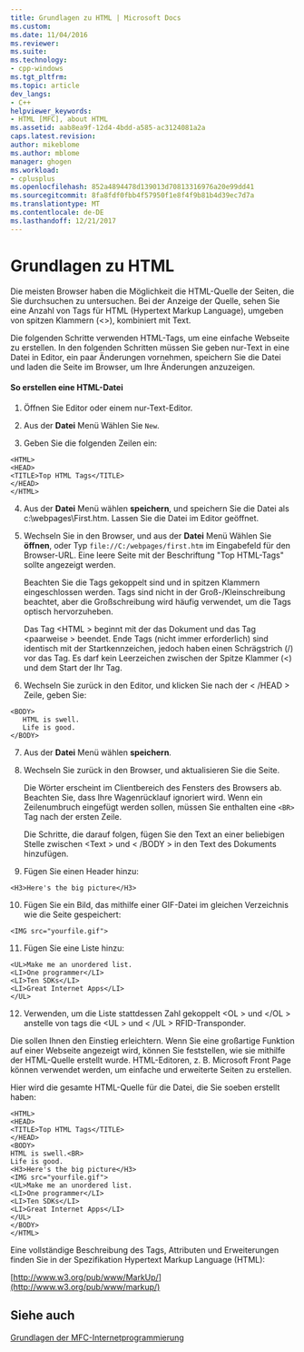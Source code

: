 ```yaml
---
title: Grundlagen zu HTML | Microsoft Docs
ms.custom: 
ms.date: 11/04/2016
ms.reviewer: 
ms.suite: 
ms.technology:
- cpp-windows
ms.tgt_pltfrm: 
ms.topic: article
dev_langs:
- C++
helpviewer_keywords:
- HTML [MFC], about HTML
ms.assetid: aab8ea9f-12d4-4bdd-a585-ac3124081a2a
caps.latest.revision: 
author: mikeblome
ms.author: mblome
manager: ghogen
ms.workload:
- cplusplus
ms.openlocfilehash: 852a4894478d139013d70813316976a20e99dd41
ms.sourcegitcommit: 8fa8fdf0fbb4f57950f1e8f4f9b81b4d39ec7d7a
ms.translationtype: MT
ms.contentlocale: de-DE
ms.lasthandoff: 12/21/2017
---
```

# <a name="html-basics"></a>Grundlagen zu HTML
Die meisten Browser haben die Möglichkeit die HTML-Quelle der Seiten, die Sie durchsuchen zu untersuchen. Bei der Anzeige der Quelle, sehen Sie eine Anzahl von Tags für HTML (Hypertext Markup Language), umgeben von spitzen Klammern (<>), kombiniert mit Text.  
  
 Die folgenden Schritte verwenden HTML-Tags, um eine einfache Webseite zu erstellen. In den folgenden Schritten müssen Sie geben nur-Text in eine Datei in Editor, ein paar Änderungen vornehmen, speichern Sie die Datei und laden die Seite im Browser, um Ihre Änderungen anzuzeigen.  
  
#### <a name="to-create-an-html-file"></a>So erstellen eine HTML-Datei  
  
1.  Öffnen Sie Editor oder einem nur-Text-Editor.  
  
2.  Aus der **Datei** Menü Wählen Sie `New`.  
  
3.  Geben Sie die folgenden Zeilen ein:  
  
 ```  
 <HTML>  
 <HEAD>  
 <TITLE>Top HTML Tags</TITLE>  
 </HEAD>  
 </HTML>  
 ```  
  
4.  Aus der **Datei** Menü wählen **speichern**, und speichern Sie die Datei als c:\webpages\First.htm. Lassen Sie die Datei im Editor geöffnet.  
  
5.  Wechseln Sie in den Browser, und aus der **Datei** Menü Wählen Sie **öffnen**, oder Typ `file://C:/webpages/first.htm` im Eingabefeld für den Browser-URL. Eine leere Seite mit der Beschriftung "Top HTML-Tags" sollte angezeigt werden.  
  
     Beachten Sie die Tags gekoppelt sind und in spitzen Klammern eingeschlossen werden. Tags sind nicht in der Groß-/Kleinschreibung beachtet, aber die Großschreibung wird häufig verwendet, um die Tags optisch hervorzuheben.  
  
     Das Tag \<HTML > beginnt mit der das Dokument und das Tag \<paarweise > beendet. Ende Tags (nicht immer erforderlich) sind identisch mit der Startkennzeichen, jedoch haben einen Schrägstrich (/) vor das Tag. Es darf kein Leerzeichen zwischen der Spitze Klammer (<) und dem Start der Ihr Tag.  
  
6.  Wechseln Sie zurück in den Editor, und klicken Sie nach der  \< /HEAD > Zeile, geben Sie:  
  
 ```  
 <BODY>  
    HTML is swell.  
    Life is good.  
 </BODY>  
 ```  
  
7.  Aus der **Datei** Menü wählen **speichern**.  
  
8.  Wechseln Sie zurück in den Browser, und aktualisieren Sie die Seite.  
  
     Die Wörter erscheint im Clientbereich des Fensters des Browsers ab. Beachten Sie, dass Ihre Wagenrücklauf ignoriert wird. Wenn ein Zeilenumbruch eingefügt werden sollen, müssen Sie enthalten eine `<BR>` Tag nach der ersten Zeile.  
  
     Die Schritte, die darauf folgen, fügen Sie den Text an einer beliebigen Stelle zwischen \<Text > und  \< /BODY > in den Text des Dokuments hinzufügen.  
  
9. Fügen Sie einen Header hinzu:  
  
 ```  
 <H3>Here's the big picture</H3>  
 ```  
  
10. Fügen Sie ein Bild, das mithilfe einer GIF-Datei im gleichen Verzeichnis wie die Seite gespeichert:  
  
 ```  
 <IMG src="yourfile.gif">  
 ```  
  
11. Fügen Sie eine Liste hinzu:  
  
 ```  
 <UL>Make me an unordered list.  
 <LI>One programmer</LI>  
 <LI>Ten SDKs</LI>  
 <LI>Great Internet Apps</LI>  
 </UL>  
 ```  
  
12. Verwenden, um die Liste stattdessen Zahl gekoppelt \<OL > und \</OL > anstelle von tags die \<UL > und  \< /UL > RFID-Transponder.  
  
 Die sollen Ihnen den Einstieg erleichtern. Wenn Sie eine großartige Funktion auf einer Webseite angezeigt wird, können Sie feststellen, wie sie mithilfe der HTML-Quelle erstellt wurde. HTML-Editoren, z. B. Microsoft Front Page können verwendet werden, um einfache und erweiterte Seiten zu erstellen.  
  
 Hier wird die gesamte HTML-Quelle für die Datei, die Sie soeben erstellt haben:  
  
```  
<HTML>  
<HEAD>  
<TITLE>Top HTML Tags</TITLE>  
</HEAD>  
<BODY>  
HTML is swell.<BR>  
Life is good.  
<H3>Here's the big picture</H3>  
<IMG src="yourfile.gif">  
<UL>Make me an unordered list.  
<LI>One programmer</LI>  
<LI>Ten SDKs</LI>  
<LI>Great Internet Apps</LI>  
</UL>  
</BODY>  
</HTML>  
```  
  
 Eine vollständige Beschreibung des Tags, Attributen und Erweiterungen finden Sie in der Spezifikation Hypertext Markup Language (HTML):  
  
 [http://www.w3.org/pub/www/MarkUp/](http://www.w3.org/pub/www/markup/)  
  
## <a name="see-also"></a>Siehe auch  
 [Grundlagen der MFC-Internetprogrammierung](../mfc/mfc-internet-programming-basics.md)

